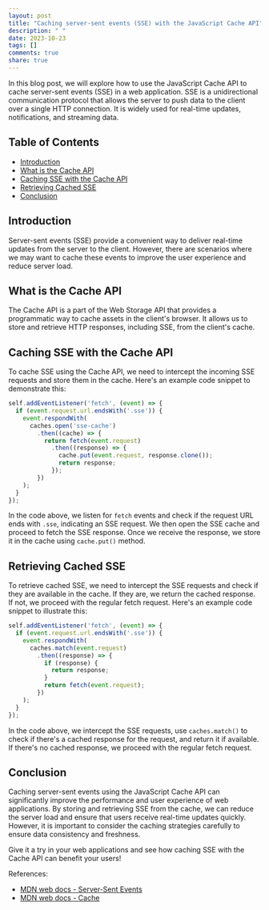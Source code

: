 ```yaml
---
layout: post
title: "Caching server-sent events (SSE) with the JavaScript Cache API"
description: " "
date: 2023-10-23
tags: []
comments: true
share: true
---
```


In this blog post, we will explore how to use the JavaScript Cache API to cache server-sent events (SSE) in a web application. SSE is a unidirectional communication protocol that allows the server to push data to the client over a single HTTP connection. It is widely used for real-time updates, notifications, and streaming data.

## Table of Contents
- [Introduction](#introduction)
- [What is the Cache API](#what-is-the-cache-api)
- [Caching SSE with the Cache API](#caching-sse-with-the-cache-api)
- [Retrieving Cached SSE](#retrieving-cached-sse)
- [Conclusion](#conclusion)

## Introduction
Server-sent events (SSE) provide a convenient way to deliver real-time updates from the server to the client. However, there are scenarios where we may want to cache these events to improve the user experience and reduce server load.

## What is the Cache API
The Cache API is a part of the Web Storage API that provides a programmatic way to cache assets in the client's browser. It allows us to store and retrieve HTTP responses, including SSE, from the client's cache.

## Caching SSE with the Cache API
To cache SSE using the Cache API, we need to intercept the incoming SSE requests and store them in the cache. Here's an example code snippet to demonstrate this:

```javascript
self.addEventListener('fetch', (event) => {
  if (event.request.url.endsWith('.sse')) {
    event.respondWith(
      caches.open('sse-cache')
        .then((cache) => {
          return fetch(event.request)
            .then((response) => {
              cache.put(event.request, response.clone());
              return response;
            });
        })
    );
  }
});
```

In the code above, we listen for `fetch` events and check if the request URL ends with `.sse`, indicating an SSE request. We then open the SSE cache and proceed to fetch the SSE response. Once we receive the response, we store it in the cache using `cache.put()` method.

## Retrieving Cached SSE
To retrieve cached SSE, we need to intercept the SSE requests and check if they are available in the cache. If they are, we return the cached response. If not, we proceed with the regular fetch request. Here's an example code snippet to illustrate this:

```javascript
self.addEventListener('fetch', (event) => {
  if (event.request.url.endsWith('.sse')) {
    event.respondWith(
      caches.match(event.request)
        .then((response) => {
          if (response) {
            return response;
          }
          return fetch(event.request);
        })
    );
  }
});
```

In the code above, we intercept the SSE requests, use `caches.match()` to check if there's a cached response for the request, and return it if available. If there's no cached response, we proceed with the regular fetch request.

## Conclusion
Caching server-sent events using the JavaScript Cache API can significantly improve the performance and user experience of web applications. By storing and retrieving SSE from the cache, we can reduce the server load and ensure that users receive real-time updates quickly. However, it is important to consider the caching strategies carefully to ensure data consistency and freshness.

Give it a try in your web applications and see how caching SSE with the Cache API can benefit your users!

References:
- [MDN web docs - Server-Sent Events](https://developer.mozilla.org/en-US/docs/Web/API/Server-sent_events)
- [MDN web docs - Cache](https://developer.mozilla.org/en-US/docs/Web/API/Cache)